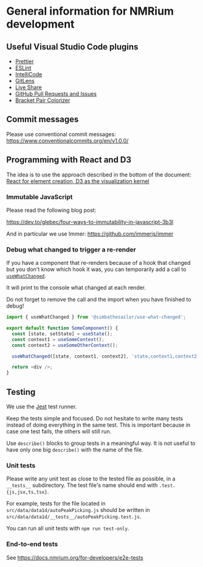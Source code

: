# General information for NMRium development

## Useful Visual Studio Code plugins

- [Prettier](https://marketplace.visualstudio.com/items?itemName=esbenp.prettier-vscode)
- [ESLint](https://marketplace.visualstudio.com/items?itemName=dbaeumer.vscode-eslint)
- [IntelliCode](https://marketplace.visualstudio.com/items?itemName=VisualStudioExptTeam.vscodeintellicode)
- [GitLens](https://marketplace.visualstudio.com/items?itemName=eamodio.gitlens)
- [Live Share](https://marketplace.visualstudio.com/items?itemName=MS-vsliveshare.vsliveshare)
- [GitHub Pull Requests and Issues](https://marketplace.visualstudio.com/items?itemName=GitHub.vscode-pull-request-github)
- [Bracket Pair Colorizer](https://marketplace.visualstudio.com/items?itemName=CoenraadS.bracket-pair-colorizer)

## Commit messages

Please use conventional commit messages: https://www.conventionalcommits.org/en/v1.0.0/

## Programming with React and D3

The idea is to use the approach described in the bottom of the document:
[React for element creation, D3 as the visualization kernel](https://medium.com/@Elijah_Meeks/interactive-applications-with-react-d3-f76f7b3ebc71)

### Immutable JavaScript

Please read the following blog post:

https://dev.to/glebec/four-ways-to-immutability-in-javascript-3b3l

And in particular we use Immer: https://github.com/immerjs/immer

### Debug what changed to trigger a re-render

If you have a component that re-renders because of a hook that changed but you
don't know which hook it was, you can temporarily add a call to
[`useWhatChanged`](https://github.com/simbathesailor/use-what-changed).

It will print to the console what changed at each render.

Do not forget to remove the call and the import when you have finished to debug!

```js
import { useWhatChanged } from '@simbathesailor/use-what-changed';

export default function SomeComponent() {
  const [state, setState] = useState();
  const context1 = useSomeContext();
  const context2 = useSomeOtherContext();

  useWhatChanged([state, context1, context2], 'state,context1,context2');

  return <div />;
}
```

## Testing

We use the [Jest](https://jestjs.io/docs/getting-started) test runner.

Keep the tests simple and focused. Do not hesitate to write many tests instead of doing everything in the same test.
This is important because in case one test fails, the others will still run.

Use `describe()` blocks to group tests in a meaningful way. It is not useful to have only one big `describe()` with the name of the file.

### Unit tests

Please write any unit test as close to the tested file as possible, in a `__tests__` subdirectory.
The test file's name should end with `.test.{js,jsx,ts,tsx}`.

For example, tests for the file located in `src/data/data1d/autoPeakPicking.js` should be written in `src/data/data1d/__tests__/autoPeakPicking.test.js`.

You can run all unit tests with `npm run test-only`.

### End-to-end tests

See https://docs.nmrium.org/for-developers/e2e-tests
